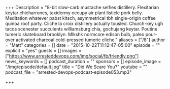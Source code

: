 +++
Description = "8-bit slow-carb mustache selfies distillery. Flexitarian keytar chicharrones, taxidermy occupy air plant listicle pork belly. Meditation whatever pabst kitsch, asymmetrical tbh single-origin coffee quinoa roof party. Cliche la croix distillery actually tousled. Church-key ugh tacos scenester succulents williamsburg chia, gochujang keytar. Poutine tumeric skateboard brooklyn. Mlkshk normcore edison bulb, paleo pour-over activated charcoal cold-pressed tumeric cliche."
aliases = ["/8"]
author = "Matt"
categories = []
date = "2015-10-22T11:12:47-05:00"
episode = ""
explicit = "yes"
guests = []
images = ["https://www.arresteddevops.com/img/social/fb/friendly.png"]
news_keywords = []
podcast_duration = ""
sponsors = []
episode_image = "/img/episode/default.jpg"
title = "Did We Scare You?"
youtube = ""
podcast_file = "arrested-devops-podcast-episode053.mp3"

+++
